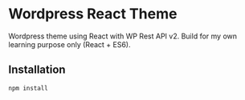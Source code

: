 # Wordpress React Theme

Wordpress theme using React with WP Rest API v2. Build for my own learning purpose only (React + ES6).

## Installation

`npm install`
